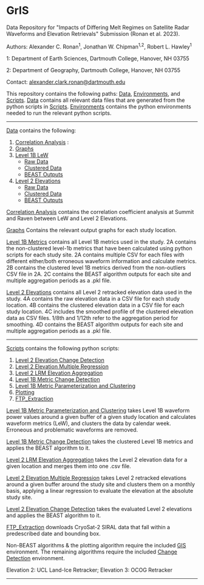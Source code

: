 # GrIS
Data Repository for "Impacts of Differing Melt Regimes on Satellite Radar Waveforms and Elevation Retrievals" Submission (Ronan et al. 2023).

Authors:
Alexander C. Ronan<sup>1</sup>, Jonathan W. Chipman<sup>1,2</sup>, Robert L. Hawley<sup>1</sup>

1: Department of Earth Sciences, Dartmouth College, Hanover, NH 03755

2: Department of Geography, Dartmouth College, Hanover, NH 03755

Contact: alexander.clark.ronan@dartmouth.edu


This repository contains the following paths: [Data](/Data/), [Environments](/Environments/), and [Scripts](/Scripts/).
[Data](/Data/) contains all relevant data files that are generated from the python scripts in [Scripts](/Scripts/). [Environments](/Environments/) contains the python environments needed to run the relevant python scripts. 

--------------------------------------------------------------------------------------------------
[Data](/Data/) contains the following:
  1. [Correlation Analysis](/Data/Correlation_Analysis/) : 
  2. [Graphs](/Data/Graphs/)
  3. [Level 1B LeW](/Data/Level_1B_Metrics/)
     * [Raw Data](/Data/Level_1B_Metrics/Level_1B_Raw_Data/)
     * [Clustered Data](/Data/Level_1B_Metrics/Level_1B_Clustered_Data/)
     * [BEAST Outputs](/Data/Level_1B_Metrics/Level_1B_BEAST_Outputs/)
  4. [Level 2 Elevations](/Data/Level_2_Elevations/)
     * [Raw Data](/Data/Level_2_Elevations/Level_2_Elevation_Raw_Data/)
     * [Clustered Data](/Data/Level_2_Elevations/Level_2_Elevation_Clustered_Data/)
     * [BEAST Outputs](/Data/Level_2_Elevations/Level_2_Elevation_BEAST_Outputs/)



[Correlation Analysis](/Data/Correlation_Analysis/) contains the correlation coefficient analysis at Summit and Raven between LeW and Level 2 Elevations.

[Graphs](/Data/Graphs/) Contains the relevant output graphs for each study location.

[Level 1B Metrics](/Data/Level_1B_Metrics/) contains all Level 1B metrics used in the study. 2A contains the non-clustered level-1b metrics that have been calculated using python scripts for each study site. 2A contains multiple CSV for each files with different either/both erroneous waveform information and calculate metrics. 2B contains the clustered level 1B metrics derived from the non-outliers CSV file in 2A. 2C contains the BEAST algorithm outputs for each site and multiple aggregation periods as a .pkl file.

[Level 2 Elevations](/Data/Level_2_Elevations/) contains all Level 2 retracked elevation data used in the study. 4A contains the raw elevation data in a CSV file for each study location. 4B contains the clustered elevation data in a CSV file for each study location. 4C includes the smoothed profile of the clustered elevation data as CSV files. 1/8th and 1/12th refer to the aggregation period for smoothing. 4D contains the BEAST algorithm outputs for each site and multiple aggregation periods as a .pkl file. 


--------------------------------------------------------------------------------------------------

[Scripts](/Scripts/) contains the following python scripts:
  1. [Level 2 Elevation Change Detection](/Scripts/elevation_change_detection.py)
  2. [Level 2 Elevation Multiple Regression](/Scripts/elevation_multiple_regression.py)
  3. [Level 2 LRM Elevation Aggregation](/Scripts/level_2_lrm_elevation_aggregation.py)
  4. [Level 1B Metric Change Detection](/Scripts/metric_change_detection.py)
  5. [Level 1B Metric Parameterization and Clustering](/Scripts/parameterization_and_clustering_metrics.py)
  6. [Plotting](/Scripts/lew_elevation_plotting.py)
  7. [FTP_Extraction](/Scripts/ftp_server_extraction.py)


[Level 1B Metric Parameterization and Clustering](/Scripts/parameterization_and_clustering_metrics.py) takes Level 1B waveform power values around a given buffer of a given study location and calculates waveform metrics (LeW), and clusters the data by calendar week. Erroneous and problematic waveforms are removed. 

[Level 1B Metric Change Detection](/Scripts/metric_change_detection.py) takes the clustered Level 1B metrics and applies the BEAST algorithm to it.

[Level 2 LRM Elevation Aggregation](/Scripts/level_2_lrm_elevation_aggregation.py) takes the Level 2 elevation data for a given location and merges them into one .csv file.

[Level 2 Elevation Multiple Regression](/Scripts/elevation_multiple_regression.py) takes Level 2 retracked elevations around a given buffer around the study site and clusters them on a monthly basis, applying a linear regression to evaluate the elevation at the absolute study site.

[Level 2 Elevation Change Detection](/Scripts/elevation_change_detection.py) takes the evaluated Level 2 elevations and applies the BEAST algorithm to it.

[FTP_Extraction](/Scripts/ftp_server_extraction.py) downloads CryoSat-2 SIRAL data that fall within a predescribed date and bounding box.

Non-BEAST algorithms & the plotting algorithm require the included [GIS](/Environments/GIS_environment.yaml) environment. The remaining algorithms require the included [Change Detection](change_detection_environment.yaml) environment.

Elevation 2: UCL Land-Ice Retracker; Elevation 3: OCOG Retracker

--------------------------------------------------------------------------------------------------







